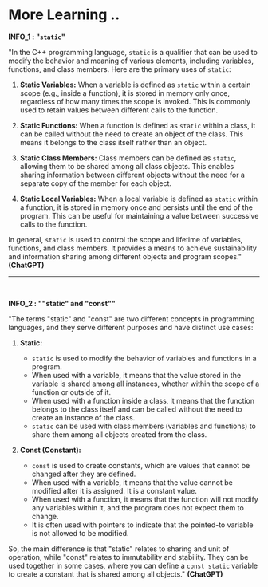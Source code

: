 # More Learning ..

**INFO_1 : "`static`"**

"In the C++ programming language, `static` is a qualifier that can be used to modify the behavior and meaning of various elements, including variables, functions, and class members. Here are the primary uses of `static`:

1. **Static Variables:** When a variable is defined as `static` within a certain scope (e.g., inside a function), it is stored in memory only once, regardless of how many times the scope is invoked. This is commonly used to retain values between different calls to the function.

2. **Static Functions:** When a function is defined as `static` within a class, it can be called without the need to create an object of the class. This means it belongs to the class itself rather than an object.

3. **Static Class Members:** Class members can be defined as `static`, allowing them to be shared among all class objects. This enables sharing information between different objects without the need for a separate copy of the member for each object.

4. **Static Local Variables:** When a local variable is defined as `static` within a function, it is stored in memory once and persists until the end of the program. This can be useful for maintaining a value between successive calls to the function.

In general, `static` is used to control the scope and lifetime of variables, functions, and class members. It provides a means to achieve sustainability and information sharing among different objects and program scopes." **(ChatGPT)**

---

<br>

**INFO_2 : ""static" and "const""**

"The terms "static" and "const" are two different concepts in programming languages, and they serve different purposes and have distinct use cases:

1. **Static:**
   - `static` is used to modify the behavior of variables and functions in a program.
   - When used with a variable, it means that the value stored in the variable is shared among all instances, whether within the scope of a function or outside of it.
   - When used with a function inside a class, it means that the function belongs to the class itself and can be called without the need to create an instance of the class.
   - `static` can be used with class members (variables and functions) to share them among all objects created from the class.

2. **Const (Constant):**
   - `const` is used to create constants, which are values that cannot be changed after they are defined.
   - When used with a variable, it means that the value cannot be modified after it is assigned. It is a constant value.
   - When used with a function, it means that the function will not modify any variables within it, and the program does not expect them to change.
   - It is often used with pointers to indicate that the pointed-to variable is not allowed to be modified.

So, the main difference is that "static" relates to sharing and unit of operation, while "const" relates to immutability and stability. They can be used together in some cases, where you can define a `const static` variable to create a constant that is shared among all objects." **(ChatGPT)**
